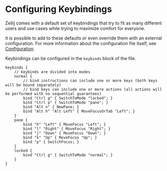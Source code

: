 # Configuring Keybindings

Zellij comes with a default set of keybindings that try to fit as many different users and use cases while trying to maximize comfort for everyone.

It is possible to add to these defaults or even override them with an external configuration. For more information about the configuration file itself, see [Configuration](./configuration.md).

Keybindings can be configured in the `keybinds` block of the file.

```kdl
keybinds {
    // keybinds are divided into modes
    normal {
        // bind instructions can include one or more keys (both keys will be bound separately)
        // bind keys can include one or more actions (all actions will be performed with no sequential guarantees)
        bind "Ctrl g" { SwitchToMode "locked"; }
        bind "Ctrl p" { SwitchToMode "pane"; }
        bind "Alt n" { NewPane; }
        bind "Alt h" "Alt Left" { MoveFocusOrTab "Left"; }
    }
    pane {
        bind "h" "Left" { MoveFocus "Left"; }
        bind "l" "Right" { MoveFocus "Right"; }
        bind "j" "Down" { MoveFocus "Down"; }
        bind "k" "Up" { MoveFocus "Up"; }
        bind "p" { SwitchFocus; }
    }
    locked {
        bind "Ctrl g" { SwitchToMode "normal"; }
    }
}
```
